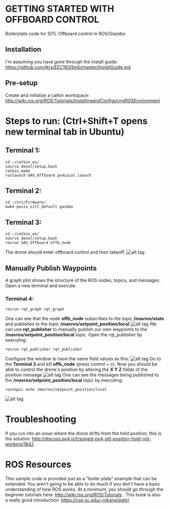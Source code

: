 # GETTING STARTED WITH OFFBOARD CONTROL
Boilerplate code for SITL Offboard control in ROS/Gazebo
## Installation
I'm assuming you have gone through the install guide: https://github.com/jkrs/EEC193/blob/master/InstallGuide.md

## Pre-setup
Create and initialize a catkin workspace: http://wiki.ros.org/ROS/Tutorials/InstallingandConfiguringROSEnvironment

# Steps to run: (Ctrl+Shift+T opens new terminal tab in Ubuntu)

## Terminal 1:
```
cd ~/catkin_ws/
source devel/setup.bash
catkin_make
roslaunch UAV_Offboard px4Local.launch 
```

## Terminal 2:
```
cd ~/src/Firmware/ 
make posix_sitl_default gazebo
```

## Terminal 3:
```
cd ~/catkin_ws/
source devel/setup.bash
rosrun UAV_Offboard offb_node
```
The drone should enter offboard control and then takeoff.
![alt tag](https://github.com/jkrs/EEC193/raw/master/UAV_Offboard/readme_resources/takeoff.gif)

## Manually Publish Waypoints
A graph plot shows the structure of the ROS nodes, topics, and messages.
Open a new terminal and execute:
### Terminal 4:
```
rosrun rqt_graph rqt_graph
```
One can see that the node **offb_node** subscribes to the topic **/mavros/state** and publishes to the topic **/mavros/setpoint_position/local**
![alt tag](https://github.com/jkrs/EEC193/raw/master/UAV_Offboard/readme_resources/rqt_graph.PNG)
We can use **rqt_publisher** to manually publish our own waypoints to the **/mavros/setpoint_position/local** topic. Open the rqt_publisher by executing:
```
rosrun rqt_publisher rqt_publisher
```
Configure the window to have the same field values as this:
![alt tag](https://github.com/jkrs/EEC193/raw/master/UAV_Offboard/readme_resources/rqt_pub_settings.png)
Go to the **Terminal 3** and kill **offb_node** (press control + c).  Now you should be able to control the drone's position by altering the **X Y Z** fields of the position message
![alt tag](https://github.com/jkrs/EEC193/raw/master/UAV_Offboard/readme_resources/pos_control.gif)
One can see the messages being published to the **/mavros/setpoint_position/local** topic by executing:
```
rostopic echo /mavros/setpoint_position/local
```
![alt tag](https://github.com/jkrs/EEC193/raw/master/UAV_Offboard/readme_resources/rqt_topic_echo.PNG)

# Troubleshooting
If you run into an issue where the drone drifts from the held position, this is the solution: http://discuss.px4.io/t/solved-px4-sitl-position-hold-not-working/1842

# ROS Resources
This sample code is provided just as a "boiler plate" example that can be extended.  You aren't going to be able to do much if you don't have a basic understanding of how ROS works.  At a minimum, you should go through the beginner tutorials here: http://wiki.ros.org/ROS/Tutorials .  This book is also a really good introduction: https://cse.sc.edu/~jokane/agitr/







